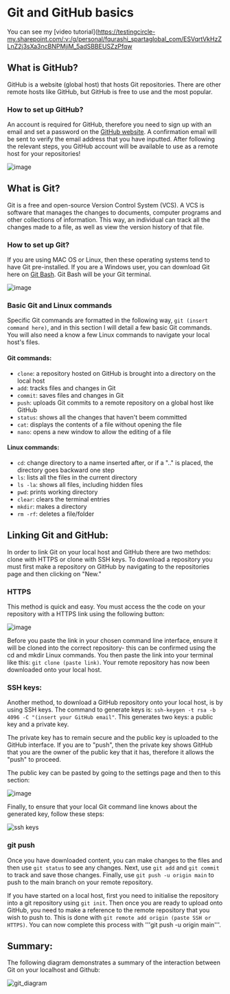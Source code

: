 # Git and GitHub basics

You can see my [video tutorial](https://testingcircle-my.sharepoint.com/:v:/g/personal/fqurashi_spartaglobal_com/ESVqrtVkHzZLnZ2j3sXa3ncBNPMjiM_5adSBBEUSZzPfqw

## What is GitHub?

GitHub is a website (global host) that hosts Git repositories. There are other remote hosts like GitHub, but GitHub is free to use and the most popular.

### How to set up GitHub?

An account is required for GitHub, therefore you need to sign up with an email and set a password on the [GitHub website](https://github.com/). A confirmation email will be sent to verify the email address that you have inputted. After following the relevant steps, you GitHub account will be available to use as a remote host for your repositories!

![image](https://user-images.githubusercontent.com/99980305/182087513-8df9096b-f1b1-4ddb-947e-98f81e3ccb47.png)

## What is Git?

Git is a free and open-source Version Control System (VCS). A VCS is software that manages the changes to documents, computer programs and other collections of information. This way, an individual can track all the changes made to a file, as well as view the version history of that file. 

### How to set up Git?

If you are using MAC OS or Linux, then these operating systems tend to have Git pre-installed. If you are a Windows user, you can download Git here on [Git Bash](https://git-scm.com/download/win). Git Bash will be your Git terminal.

![image](https://user-images.githubusercontent.com/99980305/182088191-8d613443-0a33-4d72-827a-67ad58beaa3c.png)

### Basic Git and Linux commands

Specific Git commands are formatted in the following way, ```git (insert command here)```, and in this section I will detail a few basic Git commands. You will also need a know a few Linux commands to navigate your local host's files.

#### Git commands:

- ```clone```: a repository hosted on GitHub is brought into a directory on the local host
- ```add```: tracks files and changes in Git
- ```commit```: saves files and changes in Git
- ```push```: uploads Git commits to a remote repository on a global host like GitHub
- ```status```: shows all the changes that haven't beem committed
- ```cat```: displays the contents of a file without opening the file
- ```nano```: opens a new window to allow the editing of a file

#### Linux commands:

- ```cd```: change directory to a name inserted after, or if a ".." is placed, the directory goes backward one step
- ```ls```: lists all the files in the current directory
- ```ls -la```: shows all files, including hidden files
- ```pwd```: prints working directory
- ```clear```: clears the terminal entries
- ```mkdir```: makes a directory
- ```rm -rf```: deletes a file/folder

## Linking Git and GitHub:

In order to link Git on your local host and GitHub there are two methdos: clone with HTTPS or clone with SSH keys. To download a repository you must first make a repository on GitHub by navigating to the repositories page and then clicking on "New."

### HTTPS

This method is quick and easy. You must access the the code on your repository with a HTTPS link using the following button:

![image](https://user-images.githubusercontent.com/99980305/182091461-1231d393-7956-41c8-b807-a3e2e3ec85b3.png)

Before you paste the link in your chosen command line interface, ensure it will be cloned into the correct repository- this can be confirmed using the cd and mkdir Linux commands. You then paste the link into your terminal like this: ```git clone (paste link)```. Your remote repository has now been downloaded onto your local host. 

### SSH keys:

Another method, to download a GitHub repository onto your local host, is by using SSH keys. The command to generate keys is: ```ssh-keygen -t rsa -b 4096 -C "(insert your GitHub email"```. This generates two keys: a public key and a private key. 

The private key has to remain secure and the public key is uploaded to the GitHub interface. If you are to "push", then the private key shows GitHub that you are the owner of the public key that it has, therefore it allows the "push" to proceed. 

The public key can be pasted by going to the settings page and then to this section:

![image](https://user-images.githubusercontent.com/99980305/182094954-a00d8f4c-4b08-4e3b-9a67-c10806517b52.png)

Finally, to ensure that your local Git command line knows about the generated key, follow these steps:

![ssh keys](https://user-images.githubusercontent.com/99980305/182096165-d7781875-c166-4aae-bc1c-3af811658218.png)

### git push 

Once you have downloaded content, you can make changes to the files and then use ```git status``` to see any changes. Next, use ```git add``` and ```git commit``` to track and save those changes. Finally, use ```git push -u origin main``` to push to the main branch on your remote repository. 

If you have started on a local host, first you need to initialise the repository into a git repository using ```git init```. Then once you are ready to upload onto GitHub, you need to make a reference to the remote repository that you wish to push to. This is done with ```git remote add origin (paste SSH or HTTPS)```. You can now complete this process with '''git push -u origin main'''.

## Summary:

The following diagram demonstrates a summary of the interaction between Git on your localhost and Github:

![git_diagram](https://user-images.githubusercontent.com/99980305/182149272-5e880803-e755-48ba-a644-63ac2fb87525.png)

